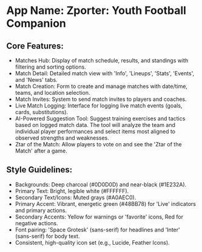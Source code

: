 # **App Name**: Zporter: Youth Football Companion

## Core Features:

- Matches Hub: Display of match schedule, results, and standings with filtering and sorting options.
- Match Detail: Detailed match view with 'Info', 'Lineups', 'Stats', 'Events', and 'News' tabs.
- Match Creation: Form to create and manage matches with date/time, teams, and location selection.
- Match Invites: System to send match invites to players and coaches.
- Live Match Logging: Interface for logging live match events (goals, cards, substitutions).
- AI-Powered Suggestion Tool: Suggest training exercises and tactics based on logged match data. The tool will analyze the team and individual player performances and select items most aligned to observed strengths and weaknesses.
- Ztar of the Match: Allow players to vote on and see the 'Ztar of the Match' after a game.

## Style Guidelines:

- Backgrounds: Deep charcoal (#0D0D0D) and near-black (#1E232A).
- Primary Text: Bright, legible white (#FFFFFF).
- Secondary Text/Icons: Muted grays (#A0AEC0).
- Primary Accent: Vibrant, energetic green (#48BB78) for 'Live' indicators and primary actions.
- Secondary Accents: Yellow for warnings or 'favorite' icons, Red for negative actions.
- Font pairing: 'Space Grotesk' (sans-serif) for headlines and 'Inter' (sans-serif) for body text.
- Consistent, high-quality icon set (e.g., Lucide, Feather Icons).